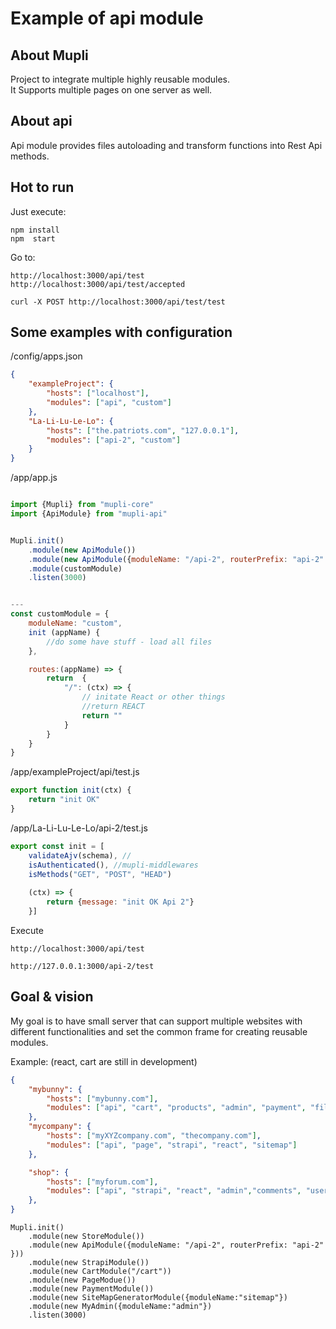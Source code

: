 
# Example of api module 

## About Mupli 
Project to integrate multiple highly reusable modules. <br/> 
It Supports multiple pages on one server as well. 

## About api
Api module provides files autoloading and transform functions into Rest Api methods. 


## Hot to run

Just execute:
```
npm install 
npm  start
```


Go to:
```
http://localhost:3000/api/test 
http://localhost:3000/api/test/accepted

curl -X POST http://localhost:3000/api/test/test

```

## Some examples with configuration


/config/apps.json 

```json
{
    "exampleProject": {
        "hosts": ["localhost"],
        "modules": ["api", "custom"]
    },
    "La-Li-Lu-Le-Lo": {
        "hosts": ["the.patriots.com", "127.0.0.1"],
        "modules": ["api-2", "custom"]
    }
}
```

/app/app.js

```javascript

import {Mupli} from "mupli-core"
import {ApiModule} from "mupli-api"


Mupli.init()
    .module(new ApiModule())
    .module(new ApiModule({moduleName: "/api-2", routerPrefix: "api-2" }))
    .module(customModule)
    .listen(3000)


---
const customModule = {
    moduleName: "custom",
    init (appName) {
        //do some have stuff - load all files 
    },

    routes:(appName) => {
        return  {
            "/": (ctx) => {
                // initate React or other things
                //return REACT 
                return "" 
            }
        }
    }
}
```


/app/exampleProject/api/test.js

```javascript
export function init(ctx) {
    return "init OK"
}
```
/app/La-Li-Lu-Le-Lo/api-2/test.js

```javascript
export const init = [
    validateAjv(schema), // 
    isAuthenticated(), //mupli-middlewares
    isMethods("GET", "POST", "HEAD")
    
    (ctx) => {
        return {message: "init OK Api 2"}
    }]
```


Execute 
```
http://localhost:3000/api/test 

http://127.0.0.1:3000/api-2/test 

```




##  Goal & vision 

My goal is to have small server that can support multiple websites with different functionalities and set the common frame for creating reusable modules.

Example:  (react, cart are still in development)

```json
{
    "mybunny": {
        "hosts": ["mybunny.com"],
        "modules": ["api", "cart", "products", "admin", "payment", "files-s3", "aws"]
    },
    "mycompany": {
        "hosts": ["myXYZcompany.com", "thecompany.com"],
        "modules": ["api", "page", "strapi", "react", "sitemap"]
    },

    "shop": {
        "hosts": ["myforum.com"],
        "modules": ["api", "strapi", "react", "admin","comments", "users"]
    },
}
```


```
Mupli.init()
    .module(new StoreModule())
    .module(new ApiModule({moduleName: "/api-2", routerPrefix: "api-2" }))
    .module(new StrapiModule())
    .module(new CartModule("/cart"))
    .module(new PageModue())
    .module(new PaymentModule())
    .module(new SiteMapGeneratorModule({moduleName:"sitemap"})
    .module(new MyAdmin({moduleName:"admin"})
    .listen(3000)